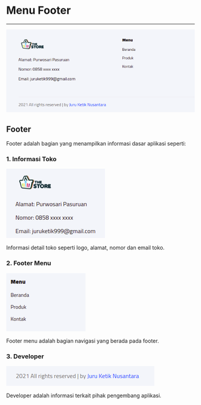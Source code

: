 # Menu Footer
***

![Footer](footer/footer.png)

## Footer

Footer adalah bagian yang menampilkan informasi dasar aplikasi seperti:

### 1. Informasi Toko

![Toko-Info](footer/toko-info.png)

Informasi detail toko seperti logo, alamat, nomor dan email toko.

### 2. Footer Menu

![Footer-menu](footer/footer-menu.png)

Footer menu adalah bagian navigasi yang berada pada footer.

### 3. Developer

![Developer](footer/developers.png)

Developer adalah informasi terkait pihak pengembang aplikasi.

